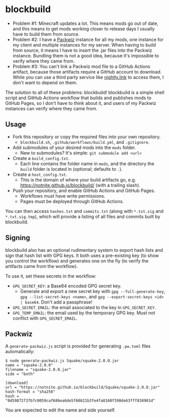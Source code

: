 # blockbuild

- Problem #1: Minecraft updates a lot. This means mods go out of date, and this means to get mods working closer to release days I usually have to build them from source.
- Problem #2: I have a [Packwiz](https://github.com/packwiz/packwiz) instance for all my mods, one instance for my client and multiple instances for my server. When having to build from source, it means I have to insert the .jar files into the Packwiz instance. Bundling them is not a good idea, because it's impossible to verify where they came from.
- Problem #3: You can't link a Packwiz mod file to a GitHub Actions artifact, because those artifacts require a GitHub account to download. While you can use a third party service like [nightly.link](https://nightly.link/) to access them, I don't want to depend on them.

The solution to all of these problems: blockbuild! blockbuild is a simple shell script and GitHub Actions workflow that builds and publishes mods to GitHub Pages, so I don't have to think about it, and users of my Packwiz instances can verify where they came from.

## Usage

- Fork this repository or copy the required files into your own repository.
  - `blockbuild.sh`, `.github/workflows/build.yml`, and `.gitignore`.
- Add submodules of your desired mods into the `mods` folder.
  - New to submodules? It's simple: `git submodule add <url>`
- Create a `build_config.txt`.
  - Each line contains the folder name in `mods`, and the directory the `build` folder is located in (optional; defaults to `.`).
- Create a `host_config.txt`.
  - This is the domain of where your build artifacts go, e.g. <https://notnite.github.io/blockbuild/> (with a trailing slash).
- Push your repository, and enable GitHub Actions and GitHub Pages.
  - Workflows must have write permissions.
  - Pages must be deployed through GitHub Actions.

You can then access `hashes.txt` and `commits.txt` (along with `*.txt.sig` and `*.txt.sig.tmp`), which will provide a listing of all files and commits built by blockbuild.

## Signing

blockbuild also has an optional rudimentary system to export hash lists and sign that hash list with GPG keys. It both uses a pre-existing key (to show you control the workflow) and generates one on the fly (to verify the artifacts came from the workflow).

To use it, set these secrets in the workflow:

- `GPG_SECRET_KEY`: a Base64 encoded GPG secret key.
  - Generate and export a new secret key with `gpg --full-generate-key`, `gpg --list-secret-keys <name>`, and `gpg --export-secret-keys <id> | base64`. Don't add a passphrase!
- `GPG_SECRET_EMAIL`: the email associated to the key in `GPG_SECRET_KEY`.
- `GPG_TEMP_EMAIL`: the email used by the temporary GPG key. Must not conflict with `GPG_SECRET_EMAIL`.

## Packwiz

A `generate-packwiz.js` script is provided for generating `.pw.toml` files automatically:

```shell
$ node generate-packwiz.js Squake/squake-2.0.0.jar
name = "squake-2.0.0"
filename = "squake-2.0.0.jar"
side = "both"

[download]
url = "https://notnite.github.io/blockbuild/Squake/squake-2.0.0.jar"
hash-format = "sha256"
hash = "0d59872f37b7c0059caf686ea6de5f68621b3fe4fa8160f398de63fff838901d"
```

You are expected to edit the name and side yourself.
